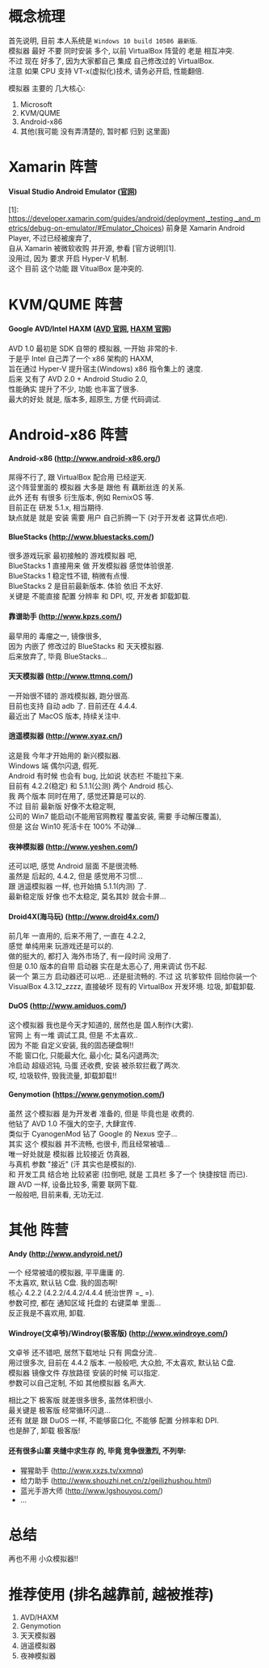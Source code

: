 # 概念梳理
首先说明, 目前 本人系统是 `Windows 10 build 10586 最新版`.  
模拟器 最好 不要 同时安装 多个, 以前 VirtualBox 阵营的 老是 相互冲突.  
不过 现在 好多了, 因为大家都自己 集成 自己修改过的 VirtualBox.  
注意 如果 CPU 支持 VT-x(虚拟化)技术, 请务必开启, 性能翻倍.

模拟器 主要的 几大核心: 
  1. Microsoft
  2. KVM/QUME
  3. Android-x86
  4. 其他(我可能 没有弄清楚的, 暂时都 归到 这里面)


# Xamarin 阵营
#### Visual Studio Android Emulator ([官网][VS Android Emulator])
[VS Android Emulator]: https://www.visualstudio.com/en-us/explore/msft-android-emulator-vs.aspx
[1]: https://developer.xamarin.com/guides/android/deployment,_testing,_and_metrics/debug-on-emulator/#Emulator_Choices)
前身是 Xamarin Android Player, 不过已经被废弃了,  
自从 Xamarin 被微软收购 并开源, 参看 [官方说明][1].  
没用过, 因为 要求 开启 Hyper-V 机制.  
这个 目前 这个功能 跟 VitualBox 是冲突的.


# KVM/QUME 阵营
#### Google AVD/Intel HAXM ([AVD 官网][Google AVD], [HAXM 官网][Intel HAXM])
[Google AVD]: https://developer.android.com/studio/run/managing-avds.html
[Intel HAXM]: https://software.intel.com/en-us/android/articles/intel-hardware-accelerated-execution-manager
AVD 1.0 最初是 SDK 自带的 模拟器, 一开始 非常的卡.  
于是乎 Intel 自己弄了一个 x86 架构的 HAXM,  
旨在通过 Hyper-V 提升宿主(Windows) x86 指令集上的 速度.  
后来 又有了 AVD 2.0 + Android Studio 2.0,  
性能确实 提升了不少, 功能 也丰富了很多.  
最大的好处 就是, 版本多, 超原生, 方便 代码调试.


# Android-x86 阵营
#### Android-x86 (http://www.android-x86.org/)
屌得不行了, 跟 VirtualBox 配合用 已经逆天.  
这个阵营里面的 模拟器 大多是 跟他 有 藕断丝连 的关系.  
此外 还有 有很多 衍生版本, 例如 RemixOS 等.  
目前正在 研发 5.1.x, 相当期待.  
缺点就是 就是 安装 需要 用户 自己折腾一下 (对于开发者 这算优点吧).


#### BlueStacks (http://www.bluestacks.com/)
很多游戏玩家 最初接触的 游戏模拟器 吧,  
BlueStacks 1 直接用来 做 开发模拟器 感觉体验很差.  
BlueStacks 1 稳定性不错, 稍微有点慢.  
BlueStacks 2 是目前最新版本. 体验 依旧 不太好.  
关键是 不能直接 配置 分辨率 和 DPI, 哎, 开发者 卸载卸载.


#### 靠谱助手 (http://www.kpzs.com/)
最早用的 毒瘤之一, 镜像很多,  
因为 内嵌了 修改过的 BlueStacks 和 天天模拟器.  
后来放弃了, 毕竟 BlueStacks...


#### 天天模拟器 (http://www.ttmnq.com/)
一开始很不错的 游戏模拟器, 跑分很高.  
目前也支持 自动 adb 了.  目前还在 4.4.4.  
最近出了 MacOS 版本, 持续关注中.


#### 逍遥模拟器 (http://www.xyaz.cn/)
这是我 今年才开始用的 新兴模拟器.  
Windows 端 偶尔闪退, 假死.  
Android 有时候 也会有 bug, 比如说 状态栏 不能拉下来.  
目前有 4.2.2(稳定) 和 5.1.1(公测) 两个 Android 核心.  
我 两个版本 同时在用了, 感觉还算是可以的.  
不过 目前 最新版 好像不太稳定啊,  
公司的 Win7 能启动(不能用官网教程 覆盖安装, 需要 手动解压覆盖),  
但是 这台 Win10 死活卡在 100% 不动弹...


#### 夜神模拟器 (http://www.yeshen.com/)
还可以吧, 感觉 Android 层面 不是很流畅.  
虽然是 后起的, 4.4.2, 但是 感觉用不习惯...  
跟 逍遥模拟器 一样, 也开始搞 5.1.1(内测) 了.  
最新稳定版 好像 也不太稳定, 莫名其妙 就会卡屏...


#### Droid4X(海马玩) (http://www.droid4x.com/)
前几年 一直用的, 后来不用了, 一直在 4.2.2,  
感觉 单纯用来 玩游戏还是可以的.  
做的挺大的, 都打入 海外市场了, 有一段时间 没用了.  
但是 0.10 版本的自带 启动器 实在是太恶心了, 用来调试 伤不起.  
装一个 第三方 启动器还可以吧... 还是挺流畅的.
不过 这 坑爹软件 回给你装一个 VisualBox 4.3.12_zzzz, 
直接破坏 现有的 VirtualBox 开发环境. 垃圾, 卸载卸载.


#### DuOS (http://www.amiduos.com/)
这个模拟器 我也是今天才知道的, 居然也是 国人制作(大雾).  
官网 上 有一堆 调试工具, 但是 不太喜欢..  
因为 不能 自定义安装, 我的固态硬盘啊!!  
不能 窗口化, 只能最大化, 最小化; 莫名闪退两次;  
冷启动 超级迟钝, 马蛋 还收费, 安装 被杀软拦截了两次.  
哎, 垃圾软件, 毁我流量, 卸载卸载!!


#### Genymotion (https://www.genymotion.com/)
虽然 这个模拟器 是为开发者 准备的, 但是 毕竟也是 收费的.  
他钻了 AVD 1.0 不强大的空子, 大肆宣传.  
类似于 CyanogenMod 钻了 Google 的 Nexus 空子...  
其实 这个 模拟器 并不流畅, 也很卡, 而且经常被墙...  
唯一好处就是 模拟器 比较接近 仿真器,  
与真机 参数 "接近" (汗 其实也是模拟的).  
和 开发工具 结合地 比较紧密 (拉倒吧, 就是 工具栏 多了一个 快捷按钮 而已).   
跟 AVD 一样, 设备比较多, 需要 联网下载.  
一般般吧, 目前来看, 无功无过.


# 其他 阵营
#### Andy (http://www.andyroid.net/)
一个 经常被墙的模拟器, 平平庸庸 的.  
不太喜欢, 默认钻 C盘. 我的固态啊!  
核心 4.2.2 (4.2.2/4.4.2/4.4.4 统治世界 =_ =).  
参数可控, 都在 通知区域 托盘的 右键菜单 里面...  
反正我是不喜欢用, 卸载.


#### Windroye(文卓爷)/Windroy(极客版) (http://www.windroye.com/)
文卓爷 还不错吧, 居然下载地址 只有 网盘分流..  
用过很多次, 目前在 4.4.2 版本. 
一般般吧, 大众脸, 不太喜欢, 默认钻 C盘.  
模拟器 镜像文件 存放路径 安装的时候 可以指定.  
参数可以自己定制, 不如 其他模拟器 名声大.  

相比之下 极客版 就差很多很多, 虽然体积很小.  
最关键是 极客版 经常循环闪退...  
还有 就是 跟 DuOS 一样, 不能够窗口化, 不能够 配置 分辨率和 DPI.  
也是醉了, 卸载 极客版!


#### 还有很多山寨 夹缝中求生存 的, 毕竟 竞争很激烈, 不列举:
- 猩猩助手 (http://www.xxzs.tv/xxmnq)
- 给力助手 (http://www.shouzhi.net.cn/z/geilizhushou.html)
- 蓝光手游大师 (http://www.lgshouyou.com/)
- ...


# 总结
再也不用 小众模拟器!!


# 推荐使用 (排名越靠前, 越被推荐)
  1. AVD/HAXM
  2. Genymotion
  3. 天天模拟器
  4. 逍遥模拟器
  5. 夜神模拟器
